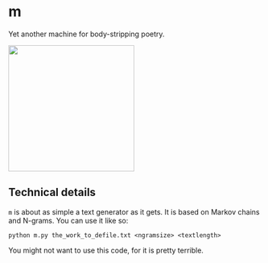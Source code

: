 # m

Yet another machine for body-stripping poetry.

<img src="https://veitheller.de/static/work_of_fart.png" width="250" height="250"></img>

## Technical details

`m` is about as simple a text generator as it gets. It is based on Markov
chains and N-grams. You can use it like so:

```
python m.py the_work_to_defile.txt <ngramsize> <textlength>
```

You might not want to use this code, for it is pretty terrible.
